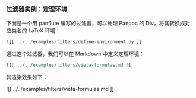 ### 过滤器实例：定理环境

下面是一个用 panflute 编写的过滤器，可以处理 Pandoc 的 Div，将其转换成对应类名的 LaTeX 环境：

```python
![[ ../../examples/filters/define-environment.py ]]
```

通过这个过滤器，我们可以在 Markdown 中定义定理环境：

```markdown
![[ ../../examples/filters/vieta-formulas.md ]]
```

其渲染效果如下：

![[ ../../examples/filters/vieta-formulas.md ]]